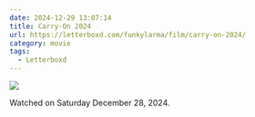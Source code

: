 ```yaml
---
date: 2024-12-29 13:07:14
title: Carry-On 2024
url: https://letterboxd.com/funkylarma/film/carry-on-2024/
category: movie
tags:
  - Letterboxd
---
```


![](https://a.ltrbxd.com/resized/film-poster/9/0/5/8/7/6/905876-carry-on-2024-0-600-0-900-crop.jpg?v=bc2c1c0d8f)

Watched on Saturday December 28, 2024.
